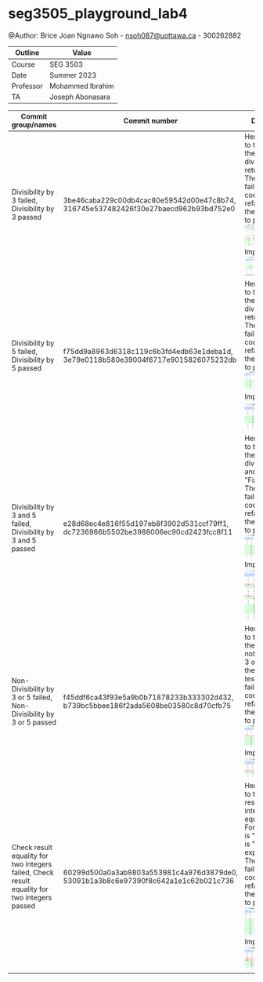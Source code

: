 

# seg3505_playground_lab4

@Author: Brice Joan Ngnawo Soh - nsoh087@uottawa.ca - 300262882

| Outline   | Value            |
| --------- | ---------------- |
| Course    | SEG 3503         |
| Date      | Summer 2023      |
| Professor | Mohammed Ibrahim |
| TA        | Joseph Abonasara |

|    Commit group/names    |            Commit number                  | Description |
|    ------------------    |            -------------                  | ----------- |
| Divisibility by 3 failed, Divisibility by 3 passed| 3be46caba229c00db4cac80e59542d00e47c8b74, 316745e537482426f30e27baecd962b93bd752e0 | Here we want to test if when the number is divisible by 3 returns "Fizz". The test initially failed and the code was refactored for the test group to pass.         Test: <img src="images/divisibilityby3.png"> Implementation: <img src="images/divisibilyby3implementation.png"> 
| Divisibility by 5 failed, Divisibility by 5 passed | f75dd9a8963d6318c119c6b3fd4edb63e1deba1d, 3e79e0118b580e39004f6717e9015826075232db| Here we want to test if when the number is divisible by 5 returns "Buzz". The test initially failed and the code was refactored for the test group to pass.         Test: <img src="images/divisibilityby5.png"> Implementation: <img src="images/divisibilityby5implementation.png">
| Divisibility by 3 and 5 failed, Divisibility by 3 and 5 passed | e28d68ec4e816f55d197eb8f3902d531ccf79ff1, dc7236966b5502be3988006ec90cd2423fcc8f11| Here we want to test if when the number is divisible by 3 and 5 returns "FizzBuzz". The test initially failed and the code was refactored for the test group to pass.     Test: <img src="images/divisibilityby3&5.png"> Implementation: <img src="images/divisibilityby3&5implementation.png">
| Non-Divisibility by 3 or 5 failed, Non-Divisibility by 3 or 5 passed | f45ddf6ca43f93e5a9b0b71878233b333302d432, b739bc5bbee186f2ada5608be03580c8d70cfb75| Here we want to test when the integer is not divisible by 3 or 5 it returns the integer. The test initially failed and the code was refactored for the test group to pass.     Test: <img src="images/nondivisibilityby3or5.png"> Implementation: <img src="images/nondivisibilityby3or5implementation.png">
| Check result equality for two integers failed, Check result equality for two integers passed | 60299d500a0a3ab9803a553981c4a976d3879de0, 53091b1a3b8c6e97390f8c642a1e1c62b021c736| Here we want to test if the result of two integers is equal or not. For example, 3 is "Fizz" and 9 is "Fizz" so we expect true. The test initially failed and the code was refactored for the test group to pass.     Test: <img src="images/resultequality.png"> Implementation: <img src="images/resultequality%20implementation.png">


